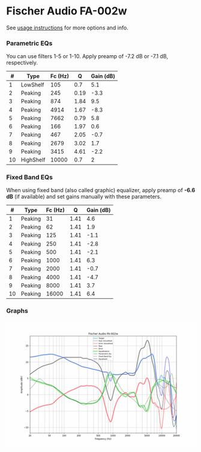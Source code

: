 # Fischer Audio FA-002w
See [usage instructions](https://github.com/jaakkopasanen/AutoEq#usage) for more options and info.

### Parametric EQs
You can use filters 1-5 or 1-10. Apply preamp of -7.2 dB or -7.1 dB, respectively.

|   # | Type      |   Fc (Hz) |    Q |   Gain (dB) |
|-----|-----------|-----------|------|-------------|
|   1 | LowShelf  |       105 | 0.7  |         5.1 |
|   2 | Peaking   |       245 | 0.19 |        -3.3 |
|   3 | Peaking   |       874 | 1.84 |         9.5 |
|   4 | Peaking   |      4914 | 1.67 |        -8.3 |
|   5 | Peaking   |      7662 | 0.79 |         5.8 |
|   6 | Peaking   |       166 | 1.97 |         0.6 |
|   7 | Peaking   |       467 | 2.05 |        -0.7 |
|   8 | Peaking   |      2679 | 3.02 |         1.7 |
|   9 | Peaking   |      3415 | 4.61 |        -2.2 |
|  10 | HighShelf |     10000 | 0.7  |         2   |

### Fixed Band EQs
When using fixed band (also called graphic) equalizer, apply preamp of **-6.6 dB** (if available) and set gains manually with these parameters.

|   # | Type    |   Fc (Hz) |    Q |   Gain (dB) |
|-----|---------|-----------|------|-------------|
|   1 | Peaking |        31 | 1.41 |         4.6 |
|   2 | Peaking |        62 | 1.41 |         1.9 |
|   3 | Peaking |       125 | 1.41 |        -1.1 |
|   4 | Peaking |       250 | 1.41 |        -2.8 |
|   5 | Peaking |       500 | 1.41 |        -2.1 |
|   6 | Peaking |      1000 | 1.41 |         6.3 |
|   7 | Peaking |      2000 | 1.41 |        -0.7 |
|   8 | Peaking |      4000 | 1.41 |        -4.7 |
|   9 | Peaking |      8000 | 1.41 |         3.7 |
|  10 | Peaking |     16000 | 1.41 |         6.4 |

### Graphs
![](./Fischer%20Audio%20FA-002w.png)
